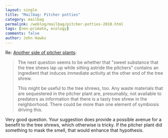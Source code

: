 ```yaml
---
layout: single 
title: "Mailbag: Pitcher potties" 
category: mailbag
permalink: /weblog/mailbag/pitcher-potties-2010.html
tags: [non-primate, ecology] 
comments: false 
author: John Hawks 
---
```


Re: <a href="http://johnhawks.net/node/2512">Another side of pitcher plants</a>:

<blockquote>The next question seems to be whether that "sweet substance that the tree shews lap up while sitting astride the pitchers" contains an ingredient that induces immediate activity at the other end of the tree shrew.

This might be useful to the tree shrews, too. Any waste materials that are sequestered in the pitcher plant are, presumably, not available to predators as information that there is a tasty tree shrew in the neighborhood. There could be more than one element of symbiosis driving this.</blockquote>

Very good question. Your suggestion does provide a possible avenue for a benefit to the tree shrews, which otherwise is tricky. If the pitcher plant did something to mask the smell, that would enhance that hypothesis. 

